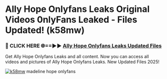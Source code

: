 # Ally Hope Onlyfans Leaks Original Videos 0nlyFans Leaked - Files Updated! (k58mw)

<h3>🔴 CLICK HERE 🌐==►► <a href="https://tinyurl.com/2wckxsce" rel="nofollow">Ally Hope Onlyfans Leaks Updated Files</a></h3>

Get Ally Hope Onlyfans Leaks and all content. Now you can access all videos and pictures of Ally Hope Onlyfans Leaks. New Updated Files 2025!

[![k58mw](https://i.imgur.com/AFduVYN.gif)](https://tinyurl.com/2wckxsce)
madeline hope onlyfans